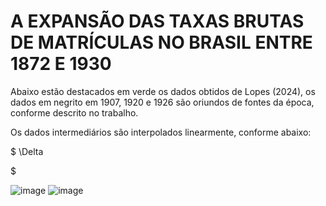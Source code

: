 #  A EXPANSÃO DAS TAXAS BRUTAS DE MATRÍCULAS NO BRASIL ENTRE 1872 E 1930

Abaixo estão destacados em verde os dados obtidos de Lopes (2024), os dados em negrito em 1907, 1920 e 1926 são oriundos de fontes da época, conforme descrito no trabalho. 

Os dados intermediários são interpolados linearmente, conforme abaixo:

$
\Delta

$

![image](https://github.com/user-attachments/assets/09c2cf5f-88cc-4fef-94c6-88347f2405ab)
![image](https://github.com/user-attachments/assets/fba1aef7-8182-4152-a134-9cf45c741d65)
